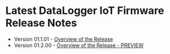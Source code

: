 # Latest DataLogger IoT Firmware Release Notes

* Version 01.1.01 - [Overview of the Release](rn_v010101.md)
* Version 01.2.00 - [Overview of the Release - PREVIEW](rn_v010200.md)
